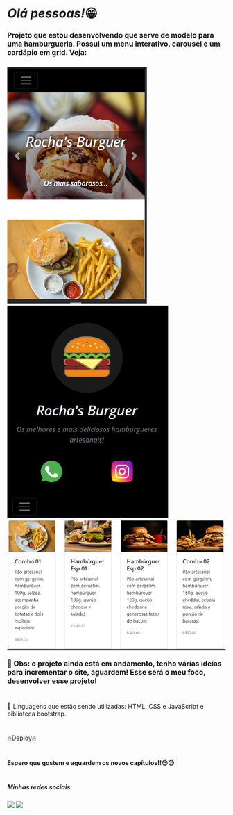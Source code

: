## <h1><em>Olá pessoas!</em>😁</h1> 


<h3>Projeto que estou desenvolvendo que serve de modelo para uma hamburgueria. Possui um menu interativo, carousel e um cardápio em grid. Veja:<h3>

<img src ="img\preview3.png">
<img src ="img\preview1.png">
<img src= "img\preview2.png">

<p>🌟 Obs: o projeto ainda está em andamento, tenho várias ideias para incrementar o site, aguardem! Esse será o meu foco, desenvolver esse projeto!</p>

#

<p>🔨 Linguagens que estão sendo utilizadas: HTML, CSS e JavaScript e biblioteca bootstrap.</p>

#

<a href= "https://rochas-burguer.vercel.app/">🔥Deploy🔥</a>

#

<h4>Espero que gostem e aguardem os novos capítulos!!😎😉</h4>

#

<h5> Minhas redes sociais:</h5>  
    <div> 
        <a href=https://www.instagram.com/pedrorochaducks target="_blank"><img src="https://img.shields.io/badge/-Instagram-%23E4405F?style=for-the-badge&logo=instagram&logoColor=white" target="_blank"></a>
        <a href="https://www.linkedin.com/in/pedrohrocha16" target="_blank"><img src="https://img.shields.io/badge/-LinkedIn-%230077B5?style=for-the-badge&logo=linkedin&logoColor=white" target="_blank"></a> 
    </div>
